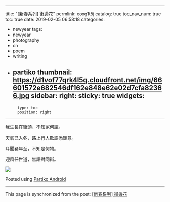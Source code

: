 
---
title: "[新春系列] 街邊花"
permlink: eoxg1t5j
catalog: true
toc_nav_num: true
toc: true
date: 2019-02-05 06:58:18
categories:
- newyear
tags:
- newyear
- photography
- cn
- poem
- writing
- partiko
thumbnail: https://d1vof77qrk4l5q.cloudfront.net/img/66601572e682546df162e848e62e02d7cfa82366.jpg
sidebar:
    right:
        sticky: true
widgets:
    -
        type: toc
        position: right
---


我生長在街頭，不知家何謂｡

天氣已入冬，路上行人歡語添暖意｡

耳聞豬年至，不知是何物｡

迎風任世道，無語對同街｡

![](https://d1vof77qrk4l5q.cloudfront.net/img/66601572e682546df162e848e62e02d7cfa82366.jpg)

Posted using [Partiko Android](https://steemit.com/@partiko-android)

- - -

This page is synchronized from the post: [[新春系列] 街邊花](https://steemit.com/@deanliu/eoxg1t5j)
